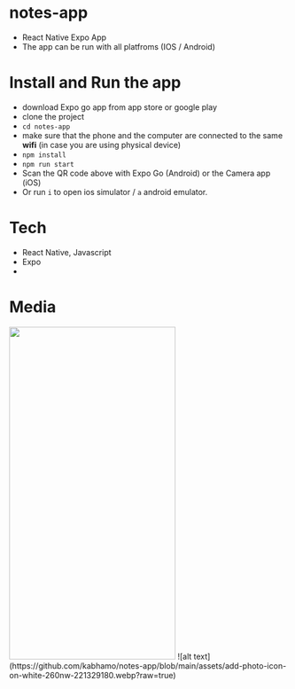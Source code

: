 # notes-app
- React Native Expo App
- The app can be run with all platfroms (IOS / Android)

# Install and Run the app
- download Expo go app from app store or google play
- clone the project
- `cd notes-app`
- make sure that the phone and the computer are connected to the same **wifi** (in case you are using physical device)
- `npm install`
- `npm run start`
- Scan the QR code above with Expo Go (Android) or the Camera app (iOS)
- Or run `i` to open ios simulator / `a` android emulator. 


# Tech
- React Native, Javascript
- Expo
- 

# Media
<img src="asset/add-photo-icon-on-white-260nw-221329180.webp" width="300" height="600" >
![alt text](https://github.com/kabhamo/notes-app/blob/main/assets/add-photo-icon-on-white-260nw-221329180.webp?raw=true)

